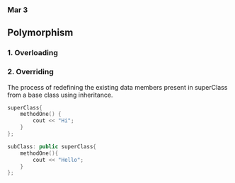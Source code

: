 ### Mar 3

## Polymorphism

### 1. Overloading 


### 2. Overriding
The process of redefining the existing data members present in superClass from a base class using inheritance.

```cpp
superClass{
    methodOne() {
        cout << "Hi";
    }
};

subClass: public superClass{
    methodOne(){
        cout << "Hello";
    }
};
```